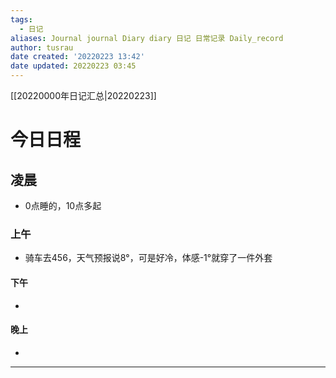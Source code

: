 ```yaml
---
tags:
  - 日记
aliases: Journal journal Diary diary 日记 日常记录 Daily_record
author: tusrau
date created: '20220223 13:42'
date updated: 20220223 03:45
---
```


[[20220000年日记汇总|20220223]]

# 今日日程

## 凌晨

- 0点睡的，10点多起

### 上午
- 骑车去456，天气预报说8°，可是好冷，体感-1°就穿了一件外套

#### 下午
- 
#### 晚上
- 

---
